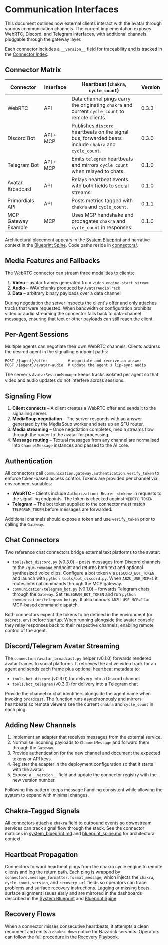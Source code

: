# Communication Interfaces

This document outlines how external clients interact with the avatar through
various communication channels. The current implementation exposes WebRTC,
Discord, and Telegram interfaces, with additional channels pluggable through the
gateway layer.

Each connector includes a ``__version__`` field for traceability and is tracked
in the [Connector Index](connectors/CONNECTOR_INDEX.md).

## Connector Matrix

| Connector | Interface | Heartbeat (`chakra`, `cycle_count`) | Version |
|-----------|-----------|-------------------------------------|---------|
| WebRTC | API | Data channel pings carry the originating `chakra` and current `cycle_count` to remote clients. | 0.3.3 |
| Discord Bot | API + MCP | Publishes `discord` heartbeats on the signal bus; forwarded beats include `chakra` and `cycle_count`. | 0.3.0 |
| Telegram Bot | API + MCP | Emits `telegram` heartbeats and mirrors `cycle_count` when relayed to chats. | 0.1.0 |
| Avatar Broadcast | API | Relays heartbeat events with both fields to social streams. | 0.1.0 |
| Primordials API | API | Posts metrics tagged with `chakra` and `cycle_count`. | 0.1.1 |
| MCP Gateway Example | MCP | Uses MCP handshake and propagates `chakra` and `cycle_count` in responses. | 0.1.0 |

Architectural placement appears in the [System Blueprint](system_blueprint.md#connector-matrix) and narrative context in the [Blueprint Spine](blueprint_spine.md#connector-matrix). Code paths reside in [connectors/](../connectors/).

## Media Features and Fallbacks

The WebRTC connector can stream three modalities to clients:

1. **Video** – avatar frames generated from ``video_engine.start_stream``
2. **Audio** – WAV chunks produced by ``AvatarAudioTrack``
3. **Data** – arbitrary binary payloads over a data channel

During negotiation the server inspects the client's offer and only attaches
tracks that were requested. When bandwidth or configuration prohibits video or
audio streaming the connector falls back to data-channel messages, ensuring that
text or other payloads can still reach the client.

## Per-Agent Sessions

Multiple agents can negotiate their own WebRTC channels. Clients address the
desired agent in the signalling endpoint paths:

```text
POST /{agent}/offer         # negotiate and receive an answer
POST /{agent}/avatar-audio  # update the agent's lip-sync audio
```

The server's ``AvatarSessionManager`` keeps tracks isolated per agent so that
video and audio updates do not interfere across sessions.

## Signaling Flow

1. **Client connects** – A client creates a WebRTC offer and sends it to the
   signalling server.
2. **MediaSoup negotiation** – The server responds with an answer generated by
   the MediaSoup worker and sets up an SFU router.
3. **Media streaming** – Once negotiation completes, media streams flow through
   the router to the avatar for processing.
4. **Message routing** – Textual messages from any channel are normalised into
   `ChannelMessage` instances and passed to the AI core.

## Authentication

All connectors call ``communication.gateway.authentication.verify_token`` to
enforce token-based access control. Tokens are provided per channel via
environment variables:

- **WebRTC** – Clients include ``Authorization: Bearer <token>`` in requests to
  the signalling endpoints. The token is checked against ``WEBRTC_TOKEN``.
- **Telegram** – The bot token supplied to the connector must match
  ``TELEGRAM_TOKEN`` before messages are forwarded.

Additional channels should expose a token and use ``verify_token`` prior to
calling the ``Gateway``.

## Chat Connectors

Two reference chat connectors bridge external text platforms to the avatar:

- ``tools/bot_discord.py`` (v0.3.0) – posts messages from Discord channels to
  the ``/glm-command`` endpoint and returns both text and optional synthesized
  voice clips. Configure a bot token via ``DISCORD_BOT_TOKEN`` and launch with
  ``python tools/bot_discord.py``. When ``ABZU_USE_MCP=1`` it routes internal
  commands through the MCP gateway.
- ``communication/telegram_bot.py`` (v0.1.0) – forwards Telegram chats through
  the ``Gateway``. Set ``TELEGRAM_BOT_TOKEN`` and run
  ``python communication/telegram_bot.py``. It also honours
  ``ABZU_USE_MCP=1`` for MCP-based command dispatch.

Both connectors expect the tokens to be defined in the environment (or
``secrets.env``) before startup. When running alongside the avatar console they
relay responses back to their respective channels, enabling remote control of
the agent.

## Discord/Telegram Avatar Streaming

The ``connectors/avatar_broadcast.py`` helper (v0.1.0) forwards rendered avatar
frames to social platforms. It retrieves the active video track for an agent
and sends each frame plus optional heartbeat metadata to:

- ``tools.bot_discord`` (v0.3.0) for delivery into a Discord channel
- ``tools.bot_telegram`` (v0.3.0) for delivery into a Telegram chat

Provide the channel or chat identifiers alongside the agent name when invoking
``broadcast``. The function runs asynchronously and mirrors heartbeats so remote
viewers see the current `chakra` and `cycle_count` in each ping.

## Adding New Channels

1. Implement an adapter that receives messages from the external service.
2. Normalise incoming payloads to `ChannelMessage` and forward them through the
   `Gateway`.
3. Provide authentication for the new channel and document the expected tokens
   or API keys.
4. Register the adapter in the deployment configuration so that it starts with
   the avatar.
5. Expose a ``__version__`` field and update the connector registry with the
   new version number.

Following this pattern keeps message handling consistent while allowing the
system to expand with minimal changes.

## Chakra-Tagged Signals

All connectors attach a `chakra` field to outbound events so downstream
services can track signal flow through the stack. See the connector matrices in
[system_blueprint.md](system_blueprint.md#connector-matrix) and
[blueprint_spine.md](blueprint_spine.md#connector-matrix) for architectural
context.

## Heartbeat Propagation

Connectors forward heartbeat pings from the chakra cycle engine to remote
clients and log the return path. Each ping is wrapped by
``connectors.message_formatter.format_message``, which injects the `chakra`,
`cycle_count`, `version`, and `recovery_url` fields so operators can trace
problems and surface recovery instructions. Lagging or missing beats surface
alignment issues early and are mirrored in the dashboards described in the
[System Blueprint](system_blueprint.md#connector-matrix) and
[Blueprint Spine](blueprint_spine.md#connector-matrix).

## Recovery Flows

When a connector misses consecutive heartbeats, it attempts a clean reconnect
and emits a `chakra_down` notice for Nazarick servants. Operators can follow the
full procedure in the
[Recovery Playbook](recovery_playbook.md#nazarick-resuscitation).
